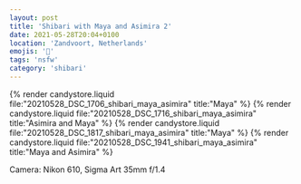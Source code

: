 ```yaml
---
layout: post
title: 'Shibari with Maya and Asimira 2'
date: 2021-05-28T20:04+0100
location: 'Zandvoort, Netherlands'
emojis: '🔞'
tags: 'nsfw'
category: 'shibari'
---
```


{% render candystore.liquid file:"20210528_DSC_1706_shibari_maya_asimira" title:"Maya" %}
{% render candystore.liquid file:"20210528_DSC_1716_shibari_maya_asimira" title:"Asimira and Maya" %}
{% render candystore.liquid file:"20210528_DSC_1817_shibari_maya_asimira" title:"Maya" %}
{% render candystore.liquid file:"20210528_DSC_1941_shibari_maya_asimira" title:"Maya and Asimira" %}

Camera: Nikon 610, Sigma Art 35mm f/1.4
